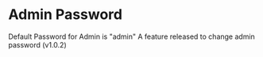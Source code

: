 # Admin Password
Default Password for Admin is "admin" 
A feature released to change admin password (v1.0.2)
